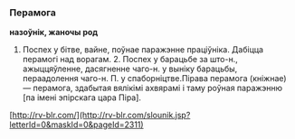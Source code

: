 ### Перамога
**назоўнік, жаночы род**

1. Поспех у бітве, вайне, поўнае паражэнне праціўніка. Дабіцца перамогі над ворагам. 2. Поспех у барацьбе за што-н., ажыццяўленне, дасягненне чаго-н. у выніку барацьбы, пераадолення чаго-н. П. у спаборніцтве.Пірава перамога (кніжнае) — перамога, здабытая вялікімі ахвярамі і таму роўная паражэнню [па імені эпірскага цара Піра].

<a rel="author">[http://rv-blr.com/](http://rv-blr.com/slounik.jsp?letterId=0&maskId=0&pageId=2311)</a>

